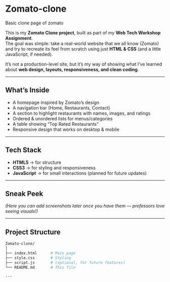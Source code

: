 # Zomato-clone
Basic clone page of zomato

This is my **Zomato Clone project**, built as part of my **Web Tech Workshop Assignment**.  
The goal was simple: take a real-world website that we all know (Zomato) and try to recreate its feel from scratch using just **HTML & CSS** (and a little JavaScript, if needed).  

It’s not a production-level site, but it’s my way of showing what I’ve learned about **web design, layouts, responsiveness, and clean coding**.  

---

## What’s Inside  

- A homepage inspired by Zomato’s design  
- A navigation bar (Home, Restaurants, Contact)  
- A section to highlight restaurants with names, images, and ratings  
- Ordered & unordered lists for menus/categories  
- A table showing “Top Rated Restaurants”  
- Responsive design that works on desktop & mobile  

---

## Tech Stack  

- **HTML5** → for structure  
- **CSS3** → for styling and responsiveness  
- **JavaScript** → for small interactions (planned for future updates)  

---

## Sneak Peek  

*(Here you can add screenshots later once you have them — professors love seeing visuals!)*  

---

## Project Structure  

```bash
Zomato-clone/
│
├── index.html      # Main page
├── style.css       # Styling
├── script.js       # (optional, for future features)
└── README.md       # This file

---
